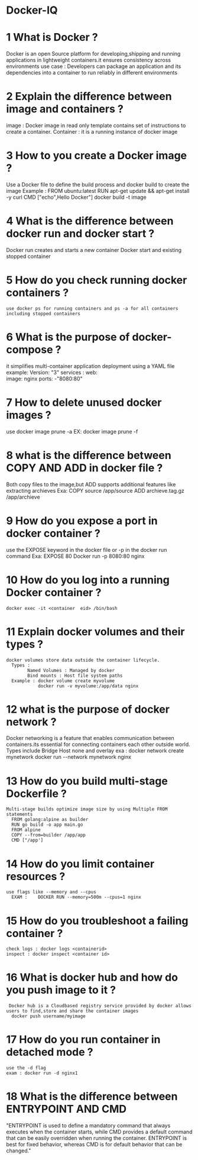 # Docker-IQ

# 1 What is Docker ? 
Docker is an open Source platform for developing,shipping and running applications in lightweight containers.it ensures consistency across
environments
use case : Developers can package an application and its dependencies into a container to run reliably in different environments

# 2 Explain the difference between image and containers ?
   image : Docker image in read only template contains set of instructions to create a container.
   Container : it is a running instance of docker image 

# 3 How to you create a Docker image ? 
   Use a Docker file to define the build process and docker build to create the image
   Example : 
       FROM ubuntu:latest
       RUN apt-get update && apt-get install -y curl
       CMD ["echo",Hello Docker"]
     docker build -t image 

# 4 What is the difference between docker run and docker start ?
   Docker run creates and starts a new container
   Docker start and existing stopped container

# 5 How do you check running docker containers ?
    use docker ps for running containers and ps -a for all containers including stopped containers 

# 6 What is the purpose of docker-compose ?
  it simplifies multi-container application deployment using a YAML file
   example: 
        Version: "3"
         services :
            web:        
               image: nginx
               ports:
                  -"8080:80"

# 7 How to delete unused docker images ?
   use docker image prune -a
   EX: docker image prune -f

# 8 what is the difference between COPY AND ADD in docker file ?
   Both copy files to the image,but ADD supports additional features like extracting archieves 
   Exa: COPY source /app/source
        ADD archieve.tag.gz /app/archieve

# 9 How do you expose a port in docker container ?
   use the EXPOSE keyword in the docker file or -p in the docker run command
   Exa: EXPOSE 80
     Docker run -p 8080:80 nginx

# 10 How do you log into a running Docker container ? 
    docker exec -it <container  eid> /bin/bash

# 11 Explain docker volumes and their types ?
    docker volumes store data outside the container lifecycle. 
      Types :
            Named Volumes : Managed by docker
            Bind mounts : Host file system paths
      Example : docker volume create myvolume
                docker run -v myvolume:/app/data nginx

# 12 what is the purpose of docker network ?
   Docker networking is a feature that enables communication between containers.its essential for connecting containers each 
      other outside world. Types include
      Bridge
      Host
      none and overlay
      exa : docker network create mynetwork
            docker run --network mynetwork nginx   

# 13 How do you build multi-stage Dockerfile ?
    Multi-stage builds optimize image size by using Multiple FROM statements 
      FROM golang:alpine as builder
      RUN go build -o app main.go
      FROM alpine
      COPY --from=builder /app/app
      CMD ["/app']

# 14 How do you limit container resources ?
    use flags like --memory and --cpus
      EXAM :    DOCKER RUN --memory=500m --cpus=1 nginx

# 15 How do you troubleshoot a failing container ?
    check logs : docker logs <containerid>
    inspect : docker inspect <container id>

# 16 What is docker hub and how do you push image to it ? 
     Docker hub is a Cloudbased registry service provided by docker allows users to find,store and share the container images
      docker push username/myimage

# 17 How do you run container in detached mode ?
    use the -d flag
    exam : docker run -d nginx1

# 18 What is the difference between ENTRYPOINT AND CMD 
   "ENTRYPOINT is used to define a mandatory command that always executes when the container starts, while CMD provides a 
    default command that can be easily overridden when running the container. ENTRYPOINT is best for fixed behavior, whereas 
    CMD is for default behavior that can be changed."















   
